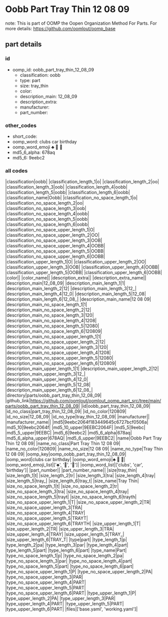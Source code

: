 # Oobb Part Tray Thin 12 08 09  

note: This is part of OOMP the Oopen Organization Method For Parts. For more details: https://github.com/oomlout/oomp_base

##  part details





### id
* oomp_id: oobb_part_tray_thin_12_08_09
  * classification: oobb
  * type: part
  * size: tray_thin
  * color: 
  * description_main: 12_08_09
  * description_extra: 
  * manufacturer: 
  * part_number: 

### other_codes
* short_code: 
* oomp_word: clubs car birthday
* oomp_word_emoji :clubs: :car: :birthday:
* md5_6_alpha: 678aq
* md5_6: 9eebc2

### all codes 
|classification|oobb|
|classification_length_1|o|
|classification_length_2|oo|
|classification_length_3|oob|
|classification_length_4|oobb|
|classification_length_5|oobb|
|classification_length_6|oobb|
|classification_name|Oobb|
|classification_no_space_length_1|o|
|classification_no_space_length_2|oo|
|classification_no_space_length_3|oob|
|classification_no_space_length_4|oobb|
|classification_no_space_length_5|oobb|
|classification_no_space_length_6|oobb|
|classification_no_space_upper_length_1|O|
|classification_no_space_upper_length_2|OO|
|classification_no_space_upper_length_3|OOB|
|classification_no_space_upper_length_4|OOBB|
|classification_no_space_upper_length_5|OOBB|
|classification_no_space_upper_length_6|OOBB|
|classification_upper_length_1|O|
|classification_upper_length_2|OO|
|classification_upper_length_3|OOB|
|classification_upper_length_4|OOBB|
|classification_upper_length_5|OOBB|
|classification_upper_length_6|OOBB|
|color||
|color_name||
|description_extra||
|description_extra_name||
|description_main|12_08_09|
|description_main_length_1|1|
|description_main_length_2|12|
|description_main_length_3|12_|
|description_main_length_4|12_0|
|description_main_length_5|12_08|
|description_main_length_6|12_08_|
|description_main_name|12 08 09|
|description_main_no_space_length_1|1|
|description_main_no_space_length_2|12|
|description_main_no_space_length_3|120|
|description_main_no_space_length_4|1208|
|description_main_no_space_length_5|12080|
|description_main_no_space_length_6|120809|
|description_main_no_space_upper_length_1|1|
|description_main_no_space_upper_length_2|12|
|description_main_no_space_upper_length_3|120|
|description_main_no_space_upper_length_4|1208|
|description_main_no_space_upper_length_5|12080|
|description_main_no_space_upper_length_6|120809|
|description_main_upper_length_1|1|
|description_main_upper_length_2|12|
|description_main_upper_length_3|12_|
|description_main_upper_length_4|12_0|
|description_main_upper_length_5|12_08|
|description_main_upper_length_6|12_08_|
|directory|parts/oobb_part_tray_thin_12_08_09|
|github_link|https://github.com/oomlout/oomlout_oomp_part_src/tree/main/parts/oobb_part_tray_thin_12_08_09|
|id|oobb_part_tray_thin_12_08_09|
|id_no_class|part_tray_thin_12_08_09|
|id_no_color|120809|
|id_no_size|12_08_09|
|id_no_type|tray_thin_12_08_09|
|manufacturer||
|manufacturer_name||
|md5|9eebc2064f183449645c6727bcf0506a|
|md5_10|9eebc2064f|
|md5_10_upper|9EEBC2064F|
|md5_5|9eebc|
|md5_5_upper|9EEBC|
|md5_6|9eebc2|
|md5_6_alpha|678aq|
|md5_6_alpha_upper|678AQ|
|md5_6_upper|9EEBC2|
|name|Oobb Part Tray Thin 12 08 09|
|name_no_class|Part Tray Thin 12 08 09|
|name_no_color|120809|
|name_no_size|12 08 09|
|name_no_type|Tray Thin 12 08 09|
|oomp_key|oomp_oobb_part_tray_thin_12_08_09|
|oomp_word|clubs car birthday|
|oomp_word_emoji|:clubs: :car: :birthday:|
|oomp_word_emoji_list|[':clubs:', ':car:', ':birthday:']|
|oomp_word_list|['clubs', 'car', 'birthday']|
|part_number||
|part_number_name||
|size|tray_thin|
|size_length_1|t|
|size_length_2|tr|
|size_length_3|tra|
|size_length_4|tray|
|size_length_5|tray_|
|size_length_6|tray_t|
|size_name|Tray Thin|
|size_no_space_length_1|t|
|size_no_space_length_2|tr|
|size_no_space_length_3|tra|
|size_no_space_length_4|tray|
|size_no_space_length_5|trayt|
|size_no_space_length_6|trayth|
|size_no_space_upper_length_1|T|
|size_no_space_upper_length_2|TR|
|size_no_space_upper_length_3|TRA|
|size_no_space_upper_length_4|TRAY|
|size_no_space_upper_length_5|TRAYT|
|size_no_space_upper_length_6|TRAYTH|
|size_upper_length_1|T|
|size_upper_length_2|TR|
|size_upper_length_3|TRA|
|size_upper_length_4|TRAY|
|size_upper_length_5|TRAY_|
|size_upper_length_6|TRAY_T|
|type|part|
|type_length_1|p|
|type_length_2|pa|
|type_length_3|par|
|type_length_4|part|
|type_length_5|part|
|type_length_6|part|
|type_name|Part|
|type_no_space_length_1|p|
|type_no_space_length_2|pa|
|type_no_space_length_3|par|
|type_no_space_length_4|part|
|type_no_space_length_5|part|
|type_no_space_length_6|part|
|type_no_space_upper_length_1|P|
|type_no_space_upper_length_2|PA|
|type_no_space_upper_length_3|PAR|
|type_no_space_upper_length_4|PART|
|type_no_space_upper_length_5|PART|
|type_no_space_upper_length_6|PART|
|type_upper_length_1|P|
|type_upper_length_2|PA|
|type_upper_length_3|PAR|
|type_upper_length_4|PART|
|type_upper_length_5|PART|
|type_upper_length_6|PART|
|files|['base.yaml', 'working.yaml']|

